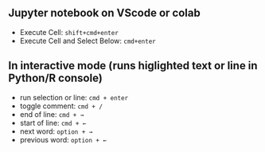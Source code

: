 ## Jupyter notebook on VScode or colab 
- Execute Cell: `shift+cmd+enter` 
- Execute Cell and Select Below: `cmd+enter`

## In interactive mode (runs higlighted text or line in Python/R console)
- run selection or line: `cmd + enter`
- toggle comment: `cmd + /`
- end of line: `cmd + →`
- start of line: `cmd + ←`
- next word: `option + →`
- previous word: `option + ←`

